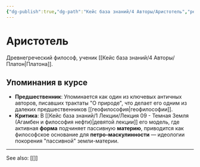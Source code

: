 ```yaml
---
{"dg-publish":true,"dg-path":"Кейс база знаний/4 Авторы/Аристотель","permalink":"/kejs-baza-znanij/4-avtory/aristotel/"}
---
```


# Аристотель

Древнегреческий философ, ученик [[Кейс база знаний/4 Авторы/Платон\|Платона]].

## Упоминания в курсе
- **Предшественник**: Упоминается как один из ключевых античных авторов, писавших трактаты "О природе", что делает его одним из далеких предшественников [[геофилософия\|геофилософии]].
- **Критика**: В [[Кейс база знаний/1 Лекции/Лекция 09 - Темная Земля (Агамбен и философия нефти)\|девятой лекции]] его модель, где активная **форма** подчиняет пассивную **материю**, приводится как философское основание для **петро-маскулинности** — идеологии покорения "пассивной" земли-материи.






---
See also:
[[]]
